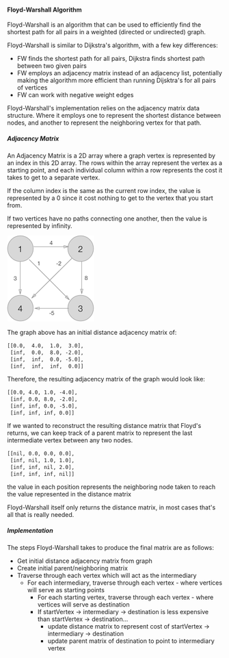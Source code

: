 #### Floyd-Warshall Algorithm

Floyd-Warshall is an algorithm that can be used to efficiently find the shortest
path for all pairs in a weighted (directed or undirected) graph.

Floyd-Warshall is similar to Dijkstra's algorithm, with a few key differences:
 - FW finds the shortest path for all pairs, Dijkstra finds shortest path between two given pairs
 - FW employs an adjacency matrix instead of an adjacency list, potentially making the algorithm more
   efficient than running Dijsktra's for all pairs of vertices
 - FW can work with negative weight edges

Floyd-Warshall's implementation relies on the adjacency matrix data structure.
Where it employs one to represent the shortest distance between nodes, and another to represent
the neighboring vertex for that path.

##### Adjacency Matrix

An Adjacency Matrix is a 2D array where a graph vertex is represented by an
index in this 2D array. The rows within the array represent the vertex as a
starting point, and each individual column within a row represents the
cost it takes to get to a separate vertex.

If the column index is the same as the current row index,
the value is represented by a 0 since it cost nothing to get to the
vertex that you start from.

If two vertices have no paths connecting one another, then the value
is represented by infinity.

![example_graph](./img/example_graph.png)

The graph above has an initial distance adjacency matrix of:

```
[[0.0,  4.0,  1.0,  3.0],
 [inf,  0.0,  8.0, -2.0],
 [inf,  inf,  0.0, -5.0],
 [inf,  inf,  inf,  0.0]]
```

Therefore, the resulting adjacency matrix of the graph would look like:
```
[[0.0, 4.0, 1.0, -4.0],
 [inf, 0.0, 8.0, -2.0],
 [inf, inf, 0.0, -5.0],
 [inf, inf, inf, 0.0]]
```


If we wanted to reconstruct the resulting distance matrix that Floyd's returns,
we can keep track of a parent matrix to represent the last intermediate vertex
between any two nodes.

```
[[nil, 0.0, 0.0, 0.0],
 [inf, nil, 1.0, 1.0],
 [inf, inf, nil, 2.0],
 [inf, inf, inf, nil]]
```
the value in each position represents the neighboring node
taken to reach the value represented in the distance matrix

Floyd-Warshall itself only returns the distance matrix, in most cases that's
all that is really needed.

##### Implementation

The steps Floyd-Warshall takes to produce the final matrix are as follows:
  - Get initial distance adjacency matrix from graph
  - Create initial parent/neighboring matrix
  - Traverse through each vertex which will act as the intermediary
    - For each intermediary, traverse through each vertex - where vertices will serve as starting points
      - For each starting vertex, traverse through each vertex - where vertices will serve as destination
      - If startVertex -> intermediary -> destination is less expensive than startVertex -> destination...
        - update distance matrix to represent cost of startVertex -> intermediary -> destination
        - update parent matrix of destination to point to intermediary vertex
